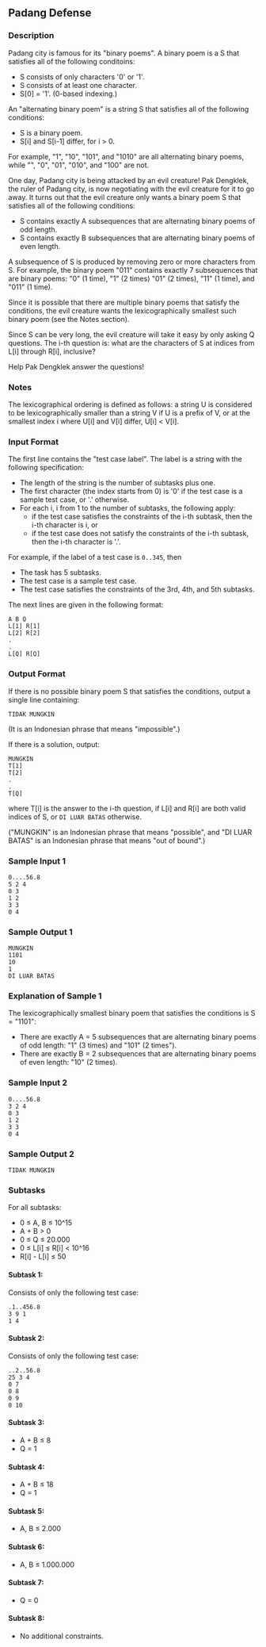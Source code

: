 ## Padang Defense

### Description

Padang city is famous for its "binary poems". A binary poem is a S that satisfies all of the following conditoins:

- S consists of only characters '0' or '1'.
- S consists of at least one character.
- S[0] = '1'. (0-based indexing.)

An "alternating binary poem" is a string S that satisfies all of the following conditions:

- S is a binary poem.
- S[i] and S[i-1] differ, for i > 0.

For example, "1", "10", "101", and "1010" are all alternating binary poems, while "", "0", "01", "010", and "100" are not.

One day, Padang city is being attacked by an evil creature! Pak Dengklek, the ruler of Padang city, is now negotiating with the evil creature for it to go away. It turns out that the evil creature only wants a binary poem S that satisfies all of the following conditions: 

- S contains exactly A subsequences that are alternating binary poems of odd length.
- S contains exactly B subsequences that are alternating binary poems of even length.

A subsequence of S is produced by removing zero or more characters from S. For example, the binary poem "011" contains exactly 7 subsequences that are binary poems: "0" (1 time), "1" (2 times) "01" (2 times), "11" (1 time), and "011" (1 time).

Since it is possible that there are multiple binary poems that satisfy the conditions, the evil creature wants the lexicographically smallest such binary poem (see the Notes section).

Since S can be very long, the evil creature will take it easy by only asking Q questions. The i-th question is: what are the characters of S at indices from L[i] through R[i], inclusive?

Help Pak Dengklek answer the questions!

### Notes

The lexicographical ordering is defined as follows: a string U is considered to be lexicographically smaller than a string V if U is a prefix of V, or at the smallest index i where U[i] and V[i] differ, U[i] < V[i].

### Input Format

The first line contains the "test case label". The label is a string with the following specification:

- The length of the string is the number of subtasks plus one.
- The first character (the index starts from 0) is '0' if the test case is a sample test case, or '.' otherwise.
- For each i, i from 1 to the number of subtasks, the following apply:
  - if the test case satisfies the constraints of the i-th subtask, then the i-th character is i, or
  - if the test case does not satisfy the constraints of the i-th subtask, then the i-th character is '.'.

For example, if the label of a test case is `0..345`, then

- The task has 5 subtasks.
- The test case is a sample test case.
- The test case satisfies the constraints of the 3rd, 4th, and 5th subtasks.

The next lines are given in the following format:

    A B Q
    L[1] R[1]
    L[2] R[2]
    .
    .
    L[Q] R[Q]
    
### Output Format

If there is no possible binary poem S that satisfies the conditions, output a single line containing:

    TIDAK MUNGKIN

(It is an Indonesian phrase that means "impossible".)
    
If there is a solution, output:

    MUNGKIN
    T[1]
    T[2]
    .
    .
    T[Q]
    
where T[i] is the answer to the i-th question, if L[i] and R[i] are both valid indices of S, or `DI LUAR BATAS` otherwise.

("MUNGKIN" is an Indonesian phrase that means "possible", and "DI LUAR BATAS" is an Indonesian phrase that means "out of bound".)

### Sample Input 1

    0....56.8
    5 2 4
    0 3
    1 2
    3 3
    0 4

### Sample Output 1

    MUNGKIN
    1101
    10
    1
    DI LUAR BATAS

### Explanation of Sample 1

The lexicographically smallest binary poem that satisfies the conditions is S = "1101":

- There are exactly A = 5 subsequences that are alternating binary poems of odd length: "1" (3 times) and "101" (2 times").
- There are exactly B = 2 subsequences that are alternating binary poems of even length: "10" (2 times).

### Sample Input 2

    0....56.8
    3 2 4
    0 3
    1 2
    3 3
    0 4

### Sample Output 2

    TIDAK MUNGKIN

### Subtasks

For all subtasks:

- 0 ≤ A, B ≤ 10^15
- A + B > 0
- 0 ≤ Q ≤ 20.000
- 0 ≤ L[i] ≤ R[i] < 10^16
- R[i] - L[i] ≤ 50

#### Subtask 1:

Consists of only the following test case:

    .1..456.8
    3 9 1
    1 4

#### Subtask 2:

Consists of only the following test case:

    ..2..56.8
    25 3 4
    0 7
    0 8
    0 9
    0 10

#### Subtask 3: 

- A + B ≤ 8
- Q = 1

#### Subtask 4:

- A + B ≤ 18
- Q = 1

#### Subtask 5:

- A, B ≤ 2.000

#### Subtask 6:

- A, B ≤ 1.000.000

#### Subtask 7:

- Q = 0

#### Subtask 8:

- No additional constraints.
